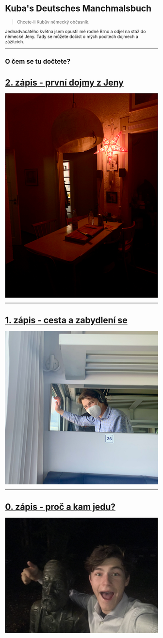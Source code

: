 # Kuba's Deutsches Manchmalsbuch
> Chcete-li Kubův německý občasník.

Jednadvacátého května jsem opustil mé rodné Brno a odjel na stáž do německé Jeny. Tady se můžete dočíst o mých pocitech dojmech a zážitcích. 

----

## O čem se tu dočtete?

# [2. zápis - první dojmy z Jeny](2/)
[![Červená hvězda prozařuje naši chodbu a jídelnu](2/hvezda.jpeg)](2/) <!-- možná doplnit `html` místo `md`-->

-----

# [1. zápis - cesta a zabydlení se](1/)
[![Kuba stepující v kupé](1/radost_z_cesty.jpeg)](1/) <!-- možná doplnit `html` místo `md`-->

----

# [0. zápis - proč a kam jedu?](0/)
[![Já a Ernst Abbe](0/ja_a_abbe.jpg)](0/) <!-- možná doplnit `html` místo `md`-->
